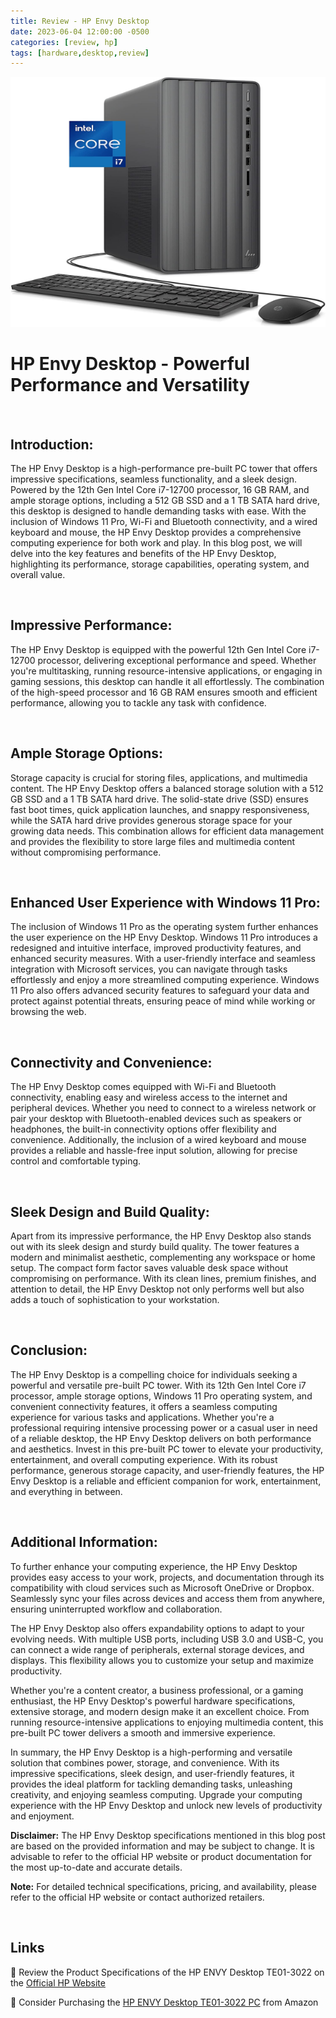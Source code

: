 ```yaml
---
title: Review - HP Envy Desktop
date: 2023-06-04 12:00:00 -0500
categories: [review, hp]
tags: [hardware,desktop,review]
---
```



<img src="/assets/img/reviews/hp-envy-desktop.jpg" alt="HP Envy Desktop" style="height:400px; width:600px;" />

# HP Envy Desktop - Powerful Performance and Versatility

<br>

## Introduction:
The HP Envy Desktop is a high-performance pre-built PC tower that offers impressive specifications, seamless functionality, and a sleek design. Powered by the 12th Gen Intel Core i7-12700 processor, 16 GB RAM, and ample storage options, including a 512 GB SSD and a 1 TB SATA hard drive, this desktop is designed to handle demanding tasks with ease. With the inclusion of Windows 11 Pro, Wi-Fi and Bluetooth connectivity, and a wired keyboard and mouse, the HP Envy Desktop provides a comprehensive computing experience for both work and play. In this blog post, we will delve into the key features and benefits of the HP Envy Desktop, highlighting its performance, storage capabilities, operating system, and overall value.

<br>

## Impressive Performance:
The HP Envy Desktop is equipped with the powerful 12th Gen Intel Core i7-12700 processor, delivering exceptional performance and speed. Whether you're multitasking, running resource-intensive applications, or engaging in gaming sessions, this desktop can handle it all effortlessly. The combination of the high-speed processor and 16 GB RAM ensures smooth and efficient performance, allowing you to tackle any task with confidence.

<br>

## Ample Storage Options:
Storage capacity is crucial for storing files, applications, and multimedia content. The HP Envy Desktop offers a balanced storage solution with a 512 GB SSD and a 1 TB SATA hard drive. The solid-state drive (SSD) ensures fast boot times, quick application launches, and snappy responsiveness, while the SATA hard drive provides generous storage space for your growing data needs. This combination allows for efficient data management and provides the flexibility to store large files and multimedia content without compromising performance.

<br>

## Enhanced User Experience with Windows 11 Pro:
The inclusion of Windows 11 Pro as the operating system further enhances the user experience on the HP Envy Desktop. Windows 11 Pro introduces a redesigned and intuitive interface, improved productivity features, and enhanced security measures. With a user-friendly interface and seamless integration with Microsoft services, you can navigate through tasks effortlessly and enjoy a more streamlined computing experience. Windows 11 Pro also offers advanced security features to safeguard your data and protect against potential threats, ensuring peace of mind while working or browsing the web.

<br>

## Connectivity and Convenience:
The HP Envy Desktop comes equipped with Wi-Fi and Bluetooth connectivity, enabling easy and wireless access to the internet and peripheral devices. Whether you need to connect to a wireless network or pair your desktop with Bluetooth-enabled devices such as speakers or headphones, the built-in connectivity options offer flexibility and convenience. Additionally, the inclusion of a wired keyboard and mouse provides a reliable and hassle-free input solution, allowing for precise control and comfortable typing.

<br>

## Sleek Design and Build Quality:
Apart from its impressive performance, the HP Envy Desktop also stands out with its sleek design and sturdy build quality. The tower features a modern and minimalist aesthetic, complementing any workspace or home setup. The compact form factor saves valuable desk space without compromising on performance. With its clean lines, premium finishes, and attention to detail, the HP Envy Desktop not only performs well but also adds a touch of sophistication to your workstation.

<br>

## Conclusion:
The HP Envy Desktop is a compelling choice for individuals seeking a powerful and versatile pre-built PC tower. With its 12th Gen Intel Core i7 processor, ample storage options, Windows 11 Pro operating system, and convenient connectivity features, it offers a seamless computing experience for various tasks and applications. Whether you're a professional requiring intensive processing power or a casual user in need of a reliable desktop, the HP Envy Desktop delivers on both performance and aesthetics. Invest in this pre-built PC tower to elevate your productivity, entertainment, and overall computing experience. With its robust performance, generous storage capacity, and user-friendly features, the HP Envy Desktop is a reliable and efficient companion for work, entertainment, and everything in between.

<br>

## Additional Information:

To further enhance your computing experience, the HP Envy Desktop provides easy access to your work, projects, and documentation through its compatibility with cloud services such as Microsoft OneDrive or Dropbox. Seamlessly sync your files across devices and access them from anywhere, ensuring uninterrupted workflow and collaboration.

The HP Envy Desktop also offers expandability options to adapt to your evolving needs. With multiple USB ports, including USB 3.0 and USB-C, you can connect a wide range of peripherals, external storage devices, and displays. This flexibility allows you to customize your setup and maximize productivity.

Whether you're a content creator, a business professional, or a gaming enthusiast, the HP Envy Desktop's powerful hardware specifications, extensive storage, and modern design make it an excellent choice. From running resource-intensive applications to enjoying multimedia content, this pre-built PC tower delivers a smooth and immersive experience.

In summary, the HP Envy Desktop is a high-performing and versatile solution that combines power, storage, and convenience. With its impressive specifications, sleek design, and user-friendly features, it provides the ideal platform for tackling demanding tasks, unleashing creativity, and enjoying seamless computing. Upgrade your computing experience with the HP Envy Desktop and unlock new levels of productivity and enjoyment.

**Disclaimer:** The HP Envy Desktop specifications mentioned in this blog post are based on the provided information and may be subject to change. It is advisable to refer to the official HP website or product documentation for the most up-to-date and accurate details.

**Note:** For detailed technical specifications, pricing, and availability, please refer to the official HP website or contact authorized retailers.

<br>

## Links

🔗 Review the Product Specifications of the HP ENVY Desktop TE01-3022 on the  [Official HP Website](https://support.hp.com/us-en/document/c08218456)

🔗 Consider Purchasing the [HP ENVY Desktop TE01-3022 PC](https://www.amazon.com/HP-i7-12700-Bluetooth-Pre-Built-TE01-3022/dp/B0B2CBQHCK/ref=sr_1_3?crid=3E6YIOI0D74B0&keywords=hp+desktop+i7&qid=1685903154&sprefix=hp+desktop%2Caps%2C114&sr=8-3&ufe=app_do%3Aamzn1.fos.ac2169a1-b668-44b9-8bd0-5ec63b24bcb5) from Amazon

